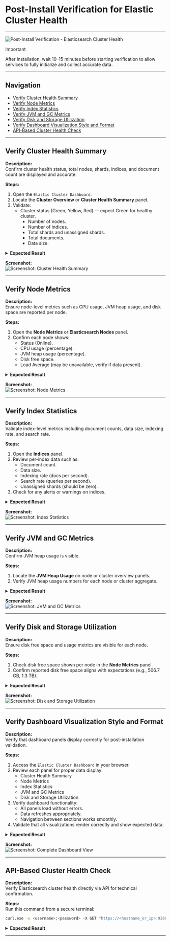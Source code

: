 # Post-Install Verification for Elastic Cluster Health 
---

![Post-Install Verification - Elasticsearch Cluster Health](../../../resources/post-install-verification-images/Post-installation-verification.svg)

> [!IMPORTANT]  
> After installation, wait 10–15 minutes before starting verification to allow services to fully initialize and collect accurate data.

---

## Navigation

* [Verify Cluster Health Summary](#verify-cluster-health-summary)  
* [Verify Node Metrics](#verify-node-metrics)  
* [Verify Index Statistics](#verify-index-statistics)  
* [Verify JVM and GC Metrics](#verify-jvm-and-gc-metrics)  
* [Verify Disk and Storage Utilization](#verify-disk-and-storage-utilization)   
* [Verify Dashboard Visualization Style and Format](#verify-dashboard-visualization-style-and-format)  
* [API-Based Cluster Health Check](#api-based-cluster-health-check)  

---

## Verify Cluster Health Summary

**Description:**  
Confirm cluster health status, total nodes, shards, indices, and document count are displayed and accurate.

**Steps:**  
1. Open the `Elastic Cluster Dashboard`.  
2. Locate the **Cluster Overview** or **Cluster Health Summary** panel.  
3. Validate:  
   - Cluster status (Green, Yellow, Red) — expect Green for healthy cluster.  
      - Number of nodes.  
      - Number of indices.  
      - Total shards and unassigned shards.  
      - Total documents.  
      - Data size.

<details>  
<summary><strong>Expected Result</strong></summary>  

- Cluster health is **Green (Healthy)**.  
- Nodes, shards, indices, and documents display current, non-zero values.  
- No unassigned shards.  
- Data size is displayed accurately.  
</details>  

**Screenshot:**  
![Screenshot: Cluster Health Summary](../../../resources/post-install-verification-images/elasticsearch-cluster-health/cluster-health-summary.png)

---

## Verify Node Metrics

**Description:**  
Ensure node-level metrics such as CPU usage, JVM heap usage, and disk space are reported per node.

**Steps:**  
1. Open the **Node Metrics** or **Elasticsearch Nodes** panel.  
2. Confirm each node shows:  
   - Status (Online).  
   - CPU usage (percentage).  
   - JVM heap usage (percentage).  
   - Disk free space.  
   - Load Average (may be unavailable, verify if data present).

<details>  
<summary><strong>Expected Result</strong></summary>  

- All nodes listed (3 nodes).  
- CPU, JVM heap %, and disk free space values present.  
- Load average may show as N/A if unsupported but should be monitored for future inclusion.  
</details>  

**Screenshot:**  
![Screenshot: Node Metrics](../../../resources/post-install-verification-images/elasticsearch-cluster-health/node-metrics.png)

---

## Verify Index Statistics

**Description:**  
Validate index-level metrics including document counts, data size, indexing rate, and search rate.

**Steps:**  
1. Open the **Indices** panel.  
2. Review per-index data such as:  
   - Document count.  
   - Data size.  
   - Indexing rate (docs per second).  
   - Search rate (queries per second).  
   - Unassigned shards (should be zero).  
3. Check for any alerts or warnings on indices.

<details>  
<summary><strong>Expected Result</strong></summary>  

- Per-index document counts and data sizes are populated.  
- Indexing and search rates update regularly.  
- No unassigned shards.  
- Alerts show clear or no issues on indices.  
</details>  

**Screenshot:**  
![Screenshot: Index Statistics](../../../resources/post-install-verification-images/elasticsearch-cluster-health/index-stats.png)

---

## Verify JVM and GC Metrics

**Description:**  
Confirm JVM heap usage is visible.

**Steps:**  
1. Locate the **JVM Heap Usage** on node or cluster overview panels.  
2. Verify JVM heap usage numbers for each node or cluster aggregate.  

<details>  
<summary><strong>Expected Result</strong></summary>  

- JVM heap usage visible per node (e.g., 18.5 GB / 51.1 GB).  
- GC metrics may not be shown; absence acceptable for current setup.  
</details>  

**Screenshot:**  
![Screenshot: JVM and GC Metrics](../../../resources/post-install-verification-images/elasticsearch-cluster-health/jvm-gc-metrics.png)

---

## Verify Disk and Storage Utilization

**Description:**  
Ensure disk free space and usage metrics are visible for each node.

**Steps:**  
1. Check disk free space shown per node in the **Node Metrics** panel.  
2. Confirm reported disk free space aligns with expectations (e.g., 506.7 GB, 1.3 TB).  

<details>  
<summary><strong>Expected Result</strong></summary>  

- Disk free space values displayed for all nodes.  
- No fields marked as N/A for disk metrics.  
</details>  

**Screenshot:**  
![Screenshot: Disk and Storage Utilization](../../../resources/post-install-verification-images/elasticsearch-cluster-health/disk-storage-utilization.png)

---

## Verify Dashboard Visualization Style and Format

**Description:**  
Verify that dashboard panels display correctly for post-installation validation.

**Steps:**  
1. Access the `Elastic Cluster Dashboard` in your browser.  
2. Review each panel for proper data display:  
   - Cluster Health Summary  
   - Node Metrics  
   - Index Statistics  
   - JVM and GC Metrics  
   - Disk and Storage Utilization  
3. Verify dashboard functionality:  
   - All panels load without errors.  
   - Data refreshes appropriately.  
   - Navigation between sections works smoothly.  
4. Validate that all visualizations render correctly and show expected data.

<details>  
<summary><strong>Expected Result</strong></summary>  

- All dashboard panels display data correctly.  
- No missing visualizations or error messages.  
- Dashboard is responsive and functions as expected.  
- All monitoring components are operational and displaying real-time data.  
</details>  

**Screenshot:**  
![Screenshot: Complete Dashboard View](../../../resources/post-install-verification-images/elasticsearch-cluster-health/complete-dashboard-view.png)

---

## API-Based Cluster Health Check

**Description:**  
Verify Elasticsearch cluster health directly via API for technical confirmation.

**Steps:**  
Run this command from a secure terminal:

```bash
curl.exe -u <username>:<password> -X GET "https://<hostname_or_ip>:9200/_cluster/health" -H "Content-Type: application/json"
```

<details>
<summary><strong>Expected Result</strong></summary>

- Status code: `200 OK`
- A JSON response with cluster health details

```json
{
   "cluster_name": "my-elasticsearch-cluster",
   "status": "green",
   "timed_out": false,
   "number_of_nodes": 3,
   "number_of_data_nodes": 3,
   "active_primary_shards": 15,
   "active_shards": 30,
   "relocating_shards": 0,
   "initializing_shards": 0,
   "unassigned_shards": 0,
   "number_of_pending_tasks": 0,
   "active_shards_percent_as_number": 100.0
}
```
- Key fields to look for:
  - `"status"` should be `green` (ideal), `yellow` (acceptable), or `red` (problem).
  - `"number_of_nodes"` and `"active_shards"` confirm data nodes are active and functioning.
</details>

---

